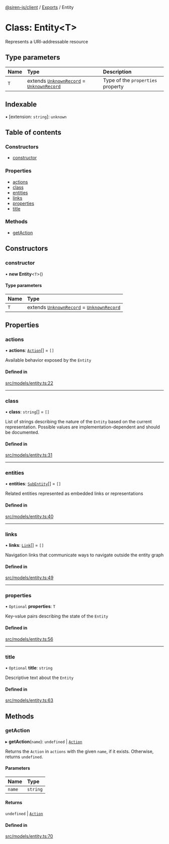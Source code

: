[@siren-js/client](../README.md) / [Exports](../modules.md) / Entity

# Class: Entity<T\>

Represents a URI-addressable resource

## Type parameters

| Name | Type | Description |
| :------ | :------ | :------ |
| `T` | extends [`UnknownRecord`](../modules.md#unknownrecord) = [`UnknownRecord`](../modules.md#unknownrecord) | Type of the `properties` property |

## Indexable

▪ [extension: `string`]: `unknown`

## Table of contents

### Constructors

- [constructor](Entity.md#constructor)

### Properties

- [actions](Entity.md#actions)
- [class](Entity.md#class)
- [entities](Entity.md#entities)
- [links](Entity.md#links)
- [properties](Entity.md#properties)
- [title](Entity.md#title)

### Methods

- [getAction](Entity.md#getaction)

## Constructors

### constructor

• **new Entity**<`T`\>()

#### Type parameters

| Name | Type |
| :------ | :------ |
| `T` | extends [`UnknownRecord`](../modules.md#unknownrecord) = [`UnknownRecord`](../modules.md#unknownrecord) |

## Properties

### actions

• **actions**: [`Action`](Action.md)[] = `[]`

Available behavior exposed by the `Entity`

#### Defined in

[src/models/entity.ts:22](https://github.com/siren-js/client/blob/f21a3b1/src/models/entity.ts#L22)

___

### class

• **class**: `string`[] = `[]`

List of strings describing the nature of the `Entity` based on the current representation. Possible values are
implementation-dependent and should be documented.

#### Defined in

[src/models/entity.ts:31](https://github.com/siren-js/client/blob/f21a3b1/src/models/entity.ts#L31)

___

### entities

• **entities**: [`SubEntity`](../modules.md#subentity)[] = `[]`

Related entities represented as embedded links or representations

#### Defined in

[src/models/entity.ts:40](https://github.com/siren-js/client/blob/f21a3b1/src/models/entity.ts#L40)

___

### links

• **links**: [`Link`](Link.md)[] = `[]`

Navigation links that communicate ways to navigate outside the entity graph

#### Defined in

[src/models/entity.ts:49](https://github.com/siren-js/client/blob/f21a3b1/src/models/entity.ts#L49)

___

### properties

• `Optional` **properties**: `T`

Key-value pairs describing the state of the `Entity`

#### Defined in

[src/models/entity.ts:56](https://github.com/siren-js/client/blob/f21a3b1/src/models/entity.ts#L56)

___

### title

• `Optional` **title**: `string`

Descriptive text about the `Entity`

#### Defined in

[src/models/entity.ts:63](https://github.com/siren-js/client/blob/f21a3b1/src/models/entity.ts#L63)

## Methods

### getAction

▸ **getAction**(`name`): `undefined` \| [`Action`](Action.md)

Returns the `Action` in `actions` with the given `name`, if it exists. Otherwise, returns `undefined`.

#### Parameters

| Name | Type |
| :------ | :------ |
| `name` | `string` |

#### Returns

`undefined` \| [`Action`](Action.md)

#### Defined in

[src/models/entity.ts:70](https://github.com/siren-js/client/blob/f21a3b1/src/models/entity.ts#L70)
